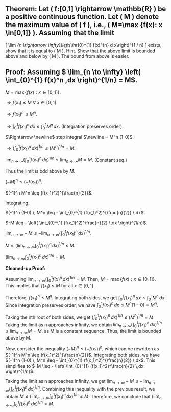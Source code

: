 ## Theorem: Let \( f:[0,1] \rightarrow \mathbb{R} \) be a positive continuous function. Let \( M \) denote the maximum value of \( f \), i.e., \( M=\max \{f(x): x \in[0,1]\} \). Assuming that the limit
\[
\lim _{n \rightarrow \infty}\left(\int_{0}^{1} f(x)^{n} d x\right)^{1 / n}
\]
exists, show that it is equal to \( M \). Hint. Show that the above limit is bounded above and below by \( M \). The bound from above is easier.


## Proof: Assuming $ \lim_{n \to \infty} \left( \int_{0}^{1} f(x)^n \,dx \right)^{1/n} = M$.

$M = \max \{ f(x) : x \in [0,1] \}$.

$\Rightarrow f(x_1) \leq M$ $\forall$ $x \in [0,1]$.

$\Rightarrow f(x_1)^n \leq M^n$.

$\Rightarrow \int_{0}^{1} f(x_1)^n \,dx \leq \int_{0}^{1} M^n \,dx$. (Integration preserves order).

$\Rightarrow \newline$ step integral $\newline = M^n (1-0)$.

$\Rightarrow \left( \int_{0}^{1} f(x_1)^n \,dx \right)^{1/n} \leq (M^n)^{1/n} = M$.

$\lim_{n \to \infty} \left( \int_{0}^{1} f(x_1)^n \,dx \right)^{1/n} \leq \lim_{n \to \infty} M = M$. (Constant seq.)

Thus the limit is  bdd above by $M$.

$(-M)^n \leq (-f(x_1))^n$.

$(-1)^n M^n \leq (f(x_1)^2)^{\frac{n}{2}}$.

Integrating.

$(-1)^n (1-0) \, M^n \leq - \int_{0}^{1}  (f(x_1)^2)^{\frac{n}{2}} \,dx$.

$-M \leq - \left( \int_{0}^{1} (f(x_1)^2)^\frac{n}{2} \,dx \right)^{1/n}$.

$\lim_{n \to \infty} -M \leq -\lim_{n \to \infty} \left( \int_{0}^{1} f(x_1)^n \,dx \right)^{1/n}$.

$M \leq \left( \lim_{n \to \infty} \int_{0}^{1}  f(x_1)^n \,dx \right)^{1/n} \leq M$.

$\left( \lim_{n \to \infty} \int_{0}^{1}  f(x_1)^n \,dx \right)^{1/n} = M$.


**Cleaned-up Proof:**

Assuming $\lim_{n \to \infty} \left( \int_{0}^{1} f(x)^n \,dx \right)^{1/n} = M$. Then, $M = \max \{ f(x) : x \in [0,1] \}$. This implies that $f(x_1) \leq M$ for all $x \in [0,1]$. 

Therefore, $f(x_1)^n \leq M^n$. Integrating both sides, we get $\int_{0}^{1} f(x_1)^n \,dx \leq \int_{0}^{1} M^n \,dx$. Since integration preserves order, we have $\int_{0}^{1} f(x_1)^n \,dx \leq M^n (1-0) = M^n$.

Taking the nth root of both sides, we get $\left( \int_{0}^{1} f(x_1)^n \,dx \right)^{1/n} \leq (M^n)^{1/n} = M$. Taking the limit as n approaches infinity, we obtain $\lim_{n \to \infty} \left( \int_{0}^{1} f(x_1)^n \,dx \right)^{1/n} \leq \lim_{n \to \infty} M = M$, as M is a constant sequence. Thus, the limit is bounded above by M.

Now, consider the inequality $(-M)^n \leq (-f(x_1))^n$, which can be rewritten as  $(-1)^n M^n \leq (f(x_1)^2)^{\frac{n}{2}}$. Integrating both sides, we have $(-1)^n (1-0) \, M^n \leq - \int_{0}^{1}  (f(x_1)^2)^{\frac{n}{2}} \,dx$. This simplifies to $-M \leq - \left( \int_{0}^{1} (f(x_1)^2)^\frac{n}{2} \,dx \right)^{1/n}$.

Taking the limit as n approaches infinity, we get $\lim_{n \to \infty} -M \leq -\lim_{n \to \infty} \left( \int_{0}^{1} f(x_1)^n \,dx \right)^{1/n}$. Combining this inequality with the previous result, we obtain $M \leq \left( \lim_{n \to \infty} \int_{0}^{1}  f(x_1)^n \,dx \right)^{1/n} \leq M$. Therefore, we conclude that $\left( \lim_{n \to \infty} \int_{0}^{1}  f(x_1)^n \,dx \right)^{1/n} = M$. 

